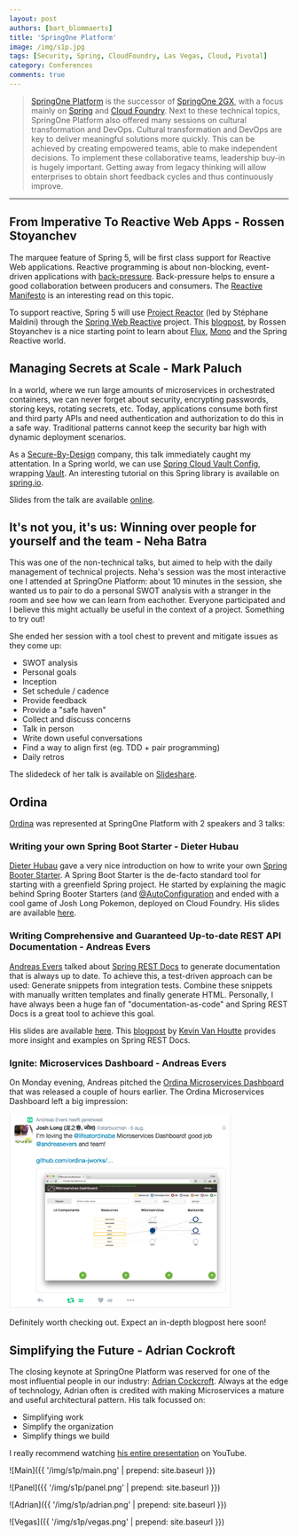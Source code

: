 ```yaml
---
layout: post
authors: [bart_blommaerts]
title: 'SpringOne Platform'
image: /img/s1p.jpg
tags: [Security, Spring, CloudFoundry, Las Vegas, Cloud, Pivotal]
category: Conferences
comments: true
---
```


>[SpringOne Platform](https://springoneplatform.io/) is the successor of [SpringOne 2GX](https://springoneplatform.io/2015), with a focus mainly on [Spring](https://spring.io) and [Cloud Foundry](https://www.cloudfoundry.org/). Next to these technical topics, SpringOne Platform also offered many sessions on cultural transformation and DevOps. Cultural transformation and DevOps are key to deliver meaningful solutions more quickly. This can be achieved by creating empowered teams, able to make independent decisions. To implement these collaborative teams, leadership buy-in is hugely important. Getting away from legacy thinking will allow enterprises to obtain short feedback cycles and thus continuously improve. 

----------


## From Imperative To Reactive Web Apps - Rossen Stoyanchev

The marquee feature of Spring 5, will be first class support for Reactive Web applications. Reactive programming is about non-blocking, event-driven applications with [back-pressure](http://www.reactivemanifesto.org/glossary#Back-Pressure). Back-pressure helps to ensure a good collaboration between producers and consumers. The [Reactive Manifesto](http://www.reactivemanifesto.org/) is an interesting read on this topic.

To support reactive, Spring 5 will use [Project Reactor](http://projectreactor.io/) (led by Stéphane Maldini) through the [Spring Web Reactive](https://github.com/spring-projects/spring-framework/tree/master/spring-web-reactive) project. This [blogpost](https://spring.io/blog/2016/07/28/reactive-programming-with-spring-5-0-m1
), by Rossen Stoyanchev is a nice starting point to learn about [Flux](https://projectreactor.io/core/docs/api/reactor/core/publisher/Flux.html), [Mono](https://projectreactor.io/core/docs/api/reactor/core/publisher/Mono.html
) and the Spring Reactive world.

## Managing Secrets at Scale - Mark Paluch
In a world, where we run large amounts of microservices in orchestrated containers, we can never forget about security, encrypting passwords, storing keys, rotating secrets, etc. Today, applications consume both first and third party APIs and need authentication and authorization to do this in a safe way. Traditional patterns cannot keep the security bar high with dynamic deployment scenarios.

As a [Secure-By-Design](https://www.ordina.be/en/services-et-solutions/themas/secure-by-design/) company, this talk immediately caught my attentation. In a Spring world, we can use [Spring Cloud Vault Config](https://github.com/spring-cloud-incubator/spring-cloud-vault-config), wrapping [Vault](https://www.vaultproject.io/). An interesting tutorial on this Spring library is available on [spring.io](https://spring.io/blog/2016/06/24/managing-secrets-with-vault).  

Slides from the talk are available [online](https://t.co/ye2EoeO1tJ).


## It's not you, it's us: Winning over people for yourself and the team - Neha Batra

This was one of the non-technical talks, but aimed to help with the daily management of technical projects. Neha's session was the most interactive one I attended at SpringOne Platform: about 10 minutes in the session, she wanted us to pair to do a personal SWOT analysis with a stranger in the room and see how we can learn from eachother. Everyone participated and I believe this might actually be useful in the context of a project. Something to try out!

She ended her session with a tool chest to prevent and mitigate issues as they come up:

* SWOT analysis 
* Personal goals
* Inception
* Set schedule / cadence
* Provide feedback
* Provide a "safe haven"
* Collect and discuss concerns
* Talk in person
* Write down useful conversations
* Find a way to align first (eg. TDD + pair programming)
* Daily retros

The slidedeck of her talk is available on [Slideshare](http://www.slideshare.net/NehaBatra5/its-not-you-its-us-winning-over-people-for-yourself-and-the-team).

## Ordina

[Ordina](https://ordina.be) was represented at SpringOne Platform with 2 speakers and 3 talks:

### Writing your own Spring Boot Starter - Dieter Hubau

[Dieter Hubau](https://github.com/Turbots) gave a very nice introduction on how to write your own [Spring Booter Starter](https://github.com/spring-projects/spring-boot/tree/master/spring-boot-starters). A Spring Boot Starter is the de-facto standard tool for starting with a greenfield Spring project. He started by explaining the magic behind Spring Booter Starters (and [@AutoConfiguration](http://docs.spring.io/spring-boot/docs/current/reference/html/using-boot-auto-configuration.html) and ended with a cool game of Josh Long Pokemon, deployed on Cloud Foundry. His slides are available [here](http://www.slideshare.net/SpringCentral/writing-your-own-spring-boot-starter).


### Writing Comprehensive and Guaranteed Up-to-date REST API Documentation - Andreas Evers

[Andreas Evers](https://github.com/andreasevers) talked about [Spring REST Docs](http://projects.spring.io/spring-restdocs/) to generate documentation that is always up to date. To achieve this, a test-driven approach can be used: Generate snippets from integration tests. Combine these snippets with manually written templates and finally generate HTML. Personally, I have always been a huge fan of "documentation-as-code" and Spring REST Docs is a great tool to achieve this goal.

His slides are available [here](https://speakerdeck.com/andreasevers/writing-comprehensive-and-guaranteed-up-to-date-rest-api-documentation-springone-platform-2016). This [blogpost](https://ordina-jworks.github.io/conference/2016/06/30/SpringIO16-Spring-Rest-Docs.html) by [Kevin Van Houtte](https://ordina-jworks.github.io/author/kevin-van-houtte/) provides more insight and examples on Spring REST Docs.


### Ignite: Microservices Dashboard - Andreas Evers
On Monday evening, Andreas pitched the [Ordina Microservices Dashboard](https://github.com/ordina-jworks/microservices-dashboard) that was released a couple of hours earlier. The Ordina Microservices Dashboard left a big impression:

<img width="400" alt="Microservices Dashboard" src="/img/s1p/msd.png">

Definitely worth checking out. Expect an in-depth blogpost here soon!

## Simplifying the Future - Adrian Cockroft

The closing keynote at SpringOne Platform was reserved for one of the most influential people in our industry: [Adrian Cockcroft](https://www.linkedin.com/in/adriancockcroft). Always at the edge of technology, Adrian often is credited with making Microservices a mature and useful architectural pattern. His talk focussed on:

* Simplifying work
* Simplify the organization
* Simplify things we build

I really recommend watching [his entire presentation](https://www.youtube.com/watch?v=DGK6jjamzfY) on YouTube.

![Main]({{ '/img/s1p/main.png' | prepend: site.baseurl }})

![Panel]({{ '/img/s1p/panel.png' | prepend: site.baseurl }})

![Adrian]({{ '/img/s1p/adrian.png' | prepend: site.baseurl }})

![Vegas]({{ '/img/s1p/vegas.png' | prepend: site.baseurl }})




